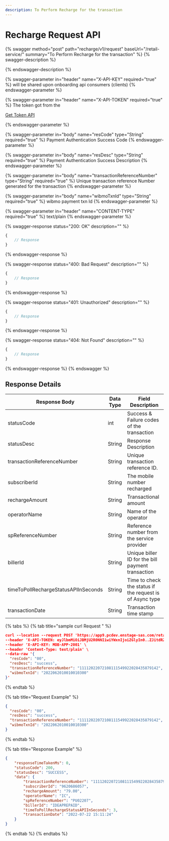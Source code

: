 ```yaml
---
description: To Perform Recharge for the transaction
---
```


# Recharge Request API

{% swagger method="post" path="recharge/v1/request" baseUrl="<domain>/retail-service/" summary="To Perform Recharge for the transaction" %}
{% swagger-description %}

{% endswagger-description %}

{% swagger-parameter in="header" name="X-API-KEY" required="true" %}
will be shared upon onboarding api consumers (clients)
{% endswagger-parameter %}

{% swagger-parameter in="header" name="X-API-TOKEN" required="true" %}
The token got from the 

[Get Token API](../../../market-place/api-specification/version-1/get-token-api.md)


{% endswagger-parameter %}

{% swagger-parameter in="body" name="resCode" type="String" required="true" %}
Payment Authentication Success Code
{% endswagger-parameter %}

{% swagger-parameter in="body" name="resDesc" type="String" required="true" %}
Payment Authentication Success Description
{% endswagger-parameter %}

{% swagger-parameter in="body" name="transactionReferenceNumber" type="String" required="true" %}
Unique transaction reference Number generated for the transaction
{% endswagger-parameter %}

{% swagger-parameter in="body" name="wibmoTxnId" type="String" required="true" %}
wibmo payment txn Id
{% endswagger-parameter %}

{% swagger-parameter in="header" name="CONTENT-TYPE" required="true" %}
text/plain
{% endswagger-parameter %}

{% swagger-response status="200: OK" description="" %}
```javascript
{
    // Response
}
```
{% endswagger-response %}

{% swagger-response status="400: Bad Request" description="" %}
```javascript
{
    // Response
}
```
{% endswagger-response %}

{% swagger-response status="401: Unauthorized" description="" %}
```javascript
{
    // Response
}
```
{% endswagger-response %}

{% swagger-response status="404: Not Found" description="" %}
```javascript
{
    // Response
}
```
{% endswagger-response %}
{% endswagger %}

## Response Details

| Response Body                        | Data Type | Field Description                                        |
| ------------------------------------ | --------- | -------------------------------------------------------- |
| statusCode                           | int       | Success & Failure codes of the transaction               |
| statusDesc                           | String    | Response Description                                     |
| transactionReferenceNumber           | String    | Unique transaction reference ID.                         |
| subscriberId                         | String    | The mobile number recharged                              |
| rechargeAmount                       | String    | Transactional amount                                     |
| operatorName                         | String    | Name of the operator                                     |
| spReferenceNumber                    | String    | Reference number from the service provider               |
| billerId                             | String    | Unique biller ID for the bill payment transaction        |
| timeToPollRechargeStatusAPIInSeconds | String    | Time to check the status if the request is of Async type |
| transactionDate                      | String    | Transaction time stamp                                   |

{% tabs %}
{% tab title="sample curl  Request " %}
```json
curl --location --request POST 'https://app9.pcdev.enstage-sas.com/retail-service/recharge/v1/request' \
--header 'X-API-TOKEN: eyJlbmMiOiJBMjU2R0NNIiwiYWxnIjoiZGlyIn0..ZJitdRZXJMeJkxFz.PuV48dCHwNI8gt0u1p7wVo8MiLNgyC5BfCkz7Qvpn2NNzXHEgVsfhd4AAHyCq0-FpMHBd5_kR2yZw-fZ-ZQHIqgT-PUOy4H9w1OBDuw0jWfcRtPnT8BNV1bDO7OvVKBplVksyifTLIYX5zFu4HfmHXygEBvv11sL8WUVHyTH8QgLMHLu2qT7l0UBTGHD8pgcZeZAQFdEXPpkglbRVdOedUda7Am1-NSvPLch5s1vyxRNrlR--8xzlfE5munVeYp8ln6L1A.foUnrZNCjNqEcoA_6u9SOw' \
--header 'X-API-KEY: MOB-APP-2001' \
--header 'Content-Type: text/plain' \
--data-raw '{
  "resCode": "00",
  "resDesc": "success",
  "transactionReferenceNumber": "11112022072108111549922028435879142",
  "wibmoTxnId": "2022062010010010300"
}'
```


{% endtab %}

{% tab title="Request Example" %}
```json
{
  "resCode": "00",
  "resDesc": "success",
  "transactionReferenceNumber": "11112022072108111549922028435879142",
  "wibmoTxnId": "2022062010010010300"
}
```
{% endtab %}

{% tab title="Response Example" %}
```json
{
    "responseTimeTakenMs": 0,
    "statusCode": 200,
    "statusDesc": "SUCCESS",
    "data": {
        "transactionReferenceNumber": "11112022072108111549922028435879142",
        "subscriberId": "9620686057",
        "rechargeAmount": "79.00",
        "operatorName": "IC",
        "spReferenceNumber": "PU02207",
        "billerId": "IDEAPREPAID",
        "timeToPollRechargeStatusAPIInSeconds": 3,
        "transactionDate": "2022-07-22 15:11:24"
    }
}
```


{% endtab %}
{% endtabs %}
